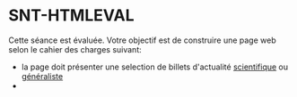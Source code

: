 # SNT-HTMLEVAL  
Cette séance est évaluée. Votre objectif est de construire une page web selon le cahier des charges suivant:  
* la page doit présenter une selection de billets d'actualité [scientifique](https://www.lemonde.fr/passeurdesciences/) ou [généraliste](https://www.lemonde.fr/actualite-en-continu/)   
* 
